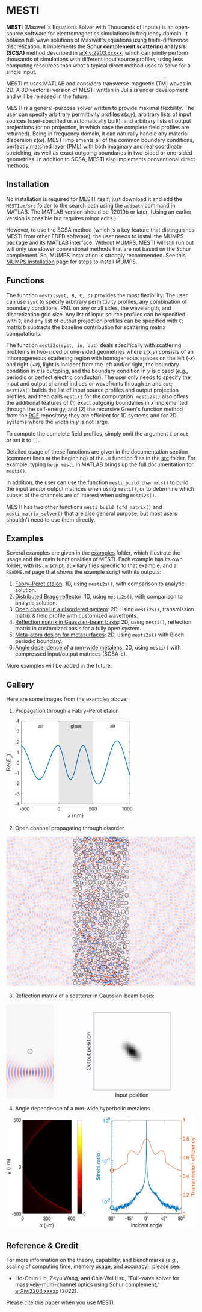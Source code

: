 # MESTI

**MESTI** (Maxwell's Equations Solver with Thousands of Inputs) is an open-source software for electromagnetics simulations in frequency domain. It obtains full-wave solutions of Maxwell's equations using finite-difference discretization. It implements the **Schur complement scattering analysis (SCSA)** method described in [arXiv:2203.xxxxx](https://arxiv.org/abs/2203.xxxxx), which can jointly perform thousands of simulations with different input source profiles, using less computing resources than what a typical direct method uses to solve for a single input.

MESTI.m uses MATLAB and considers transverse-magnetic (TM) waves in 2D. A 3D vectorial version of MESTI written in Julia is under development and will be released in the future.

MESTI is a general-purpose solver written to provide maximal flexbility. The user can specify arbitrary permittivity profiles *ε*(*x*,*y*), arbitrary lists of input sources (user-specified or automatically built), and arbitrary lists of output projections (or no projection, in which case the complete field profiles are returned). Being in frequency domain, it can naturally handle any material dispersion *ε*(ω). MESTI implements all of the common boundary conditions, [perfectly matched layer (PML)](https://en.wikipedia.org/wiki/Perfectly_matched_layer) with both imaginary and real coordinate stretching, as well as exact outgoing boundaries in two-sided or one-sided geometries. In addition to SCSA, MESTI also implements conventional direct methods.

## Installation

No installation is required for MESTI itself; just download it and add the <code>MESTI.m/src</code> folder to the search path using the <code>addpath</code> command in MATLAB. The MATLAB version should be R2019b or later. (Using an earlier version is possible but requires minor edits.)

However, to use the SCSA method (which is a key feature that distinguishes MESTI from other FDFD software), the user needs to install the MUMPS package and its MATLAB interface. Without MUMPS, MESTI will still run but will only use slower conventional methods that are not based on the Schur complement. So, MUMPS installation is strongly recommended.  See this [MUMPS installation](./mumps) page for steps to install MUMPS.

## Functions 

The function <code>mesti(syst, B, C, D)</code> provides the most flexibility. The user can use <code>syst</code> to specify arbitrary permittivity profiles, any combination of boundary conditions, PML on any or all sides, the wavelength, and discretization grid size. Any list of input source profiles can be specified with <code>B</code>, and any list of output projection profiles can be specified with <code>C</code>; matrix <code>D</code> subtracts the baseline contribution for scattering matrix computations.

The function <code>mesti2s(syst, in, out)</code> deals specifically with scattering problems in two-sided or one-sided geometries where *ε*(*x*,*y*) consists of an inhomogeneous scattering region with homogeneous spaces on the left (*-x*) and right (*+x*), light is incident from the left and/or right, the boundary condition in *x* is outgoing, and the boundary condition in *y* is closed (*e.g.*, periodic or perfect electric conductor). The user only needs to specify the input and output channel indices or wavefronts through <code>in</code> and <code>out</code>; <code>mesti2s()</code> builds the list of input source profiles and output projection profiles, and then calls <code>mesti()</code> for the computation. <code>mesti2s()</code> also offers the additional features of (1) exact outgoing boundaries in *x* implemented through the self-energy, and (2) the recursive Green's function method from the [RGF](https://github.com/chiaweihsu/RGF) repository; they are efficient for 1D systems and for 2D systems where the width in *y* is not large. 

To compute the complete field profiles, simply omit the argument <code>C</code> or  <code>out</code>, or set it to <code>[]</code>.

Detailed usage of these functions are given in the documentation section (comment lines at the beginning) of the <code>.m</code> function files in the [src](./src) folder. For example, typing <code>help mesti</code> in MATLAB brings up the full documentation for <code>mesti()</code>.

In addition, the user can use the function <code>mesti_build_channels()</code> to build the input and/or output matrices when using <code>mesti()</code>, or to determine which subset of the channels are of interest when using <code>mesti2s()</code>.

MESTI has two other functions <code>mesti_build_fdfd_matrix()</code> and <code>mesti_matrix_solver()</code> that are also general purpose, but most users shouldn't need to use them directly.

## Examples

Several examples are given in the [examples](./examples) folder, which illustrate the usage and the main functionalities of MESTI. Each example has its own folder, with its <code>.m</code> script, auxiliary files specific to that example, and a <code>README.md</code> page that shows the example script with its outputs:

1. [Fabry–Pérot etalon](./examples/1d_fabry_perot): 1D, using <code>mesti2s()</code>, with comparison to analytic solution.
2. [Distributed Bragg reflector](./examples/1d_distributed_bragg_reflector): 1D, using <code>mesti2s()</code>, with comparison to analytic solution.
3. [Open channel in a disordered system](./examples/2d_open_channel_through_disorder): 2D, using <code>mesti2s()</code>, transmission matrix & field profile with customized wavefronts.
4.  [Reflection matrix in Gaussian-beam basis](./examples/2d_reflection_matrix_Gaussian_beams): 2D, using <code>mesti()</code>, reflection matrix in customized basis for a fully open system.
5. [Meta-atom design for metasurfaces](./examples/2d_meta_atom): 2D, using <code>mesti2s()</code> with Bloch periodic boundary.
6. [Angle dependence of a mm-wide metalens](./examples/2d_metalens_full): 2D, using <code>mesti()</code> with compressed input/output matrices (SCSA-c).

More examples will be added in the future.

## Gallery
Here are some images from the examples above:

1. Propagation through a Fabry–Pérot etalon
<img src="./examples/1d_fabry_perot/fabry_perot_field_profile.gif" width="336" height="264"> 

2. Open channel propagating through disorder
<img src="./examples/2d_open_channel_through_disorder/disorder_open_channel.gif" width="530" height="398"> 

3. Reflection matrix of a scatterer in Gaussian-beam basis:
<img src="./examples/2d_reflection_matrix_Gaussian_beams/reflection_matrix_Gaussian_beams.gif" width="438" height="252"> 

4. Angle dependence of a mm-wide hyperbolic metalens
<img src="./examples/2d_metalens/metalens_animation.gif" width="580" height="297"> 

## Reference & Credit

For more information on the theory, capability, and benchmarks (*e.g.*, scaling of computing time, memory usage, and accuracy), please see:

- Ho-Chun Lin, Zeyu Wang, and Chia Wei Hsu, "Full-wave solver for massively-multi-channel optics using Schur complement,"  [arXiv:2203.xxxxx](https://arxiv.org/abs/2203.xxxxx) (2022).

Please cite this paper when you use MESTI.
